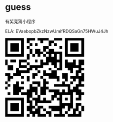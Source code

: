 # guess
有奖竞猜小程序

ELA: EVaebopbZkzNzwUmifRDQSaGn75HWuJ4Jh

![Image text](https://raw.githubusercontent.com/com-elastos/guess/master/img/address.png)
